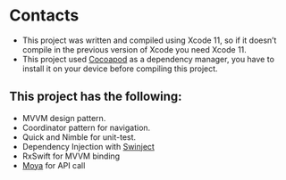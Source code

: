 # Contacts
 
* This project was written and compiled using Xcode 11, so if it doesn’t compile in the previous version of Xcode you need Xcode 11.
* This project used [Cocoapod](https://cocoapods.org/) as a dependency manager, you have to install it on your device before compiling this project.


## This project has the following:
* MVVM design pattern.
* Coordinator pattern for navigation.
* Quick and Nimble for unit-test.
* Dependency Injection with [Swinject](https://github.com/Swinject/Swinject)
* RxSwift for MVVM binding
* [Moya](https://github.com/Moya/Moya) for API call

